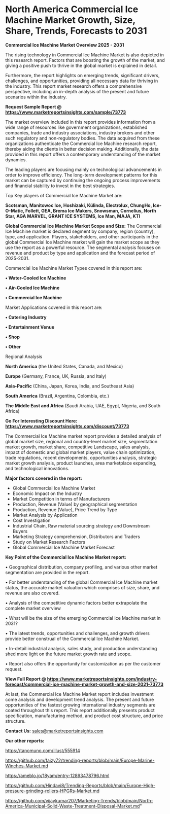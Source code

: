 # North America Commercial Ice Machine Market Growth, Size, Share, Trends, Forecasts to 2031

<Strong> Commercial Ice Machine Market Overview 2025 - 2031</strong>

The rising technology in Commercial Ice Machine Market is also depicted in this research report. Factors that are boosting the growth of the market, and giving a positive push to thrive in the global market is explained in detail.

Furthermore, the report highlights on emerging trends, significant drivers, challenges, and opportunities, providing all necessary data for thriving in the industry. This report market research offers a comprehensive perspective, including an in-depth analysis of the present and future scenarios within the industry.

<strong>Request Sample Report @ <a href=https://www.marketreportsinsights.com/sample/73773>https://www.marketreportsinsights.com/sample/73773</a></strong>

The market overview included in this report provides information from a wide range of resources like government organizations, established companies, trade and industry associations, industry brokers and other such regulatory and non-regulatory bodies. The data acquired from these organizations authenticate the Commercial Ice Machine research report, thereby aiding the clients in better decision making. Additionally, the data provided in this report offers a contemporary understanding of the market dynamics.

The leading players are focusing mainly on technological advancements in order to improve efficiency. The long-term development patterns for this market can be captured by continuing the ongoing process improvements and financial stability to invest in the best strategies.

Top Key players of Commercial Ice Machine Market are:

<strong>Scotsman, Manitowoc Ice, Hoshizaki, Külinda, Electrolux, ChungHo, Ice-O-Matic, Follett, GEA, Brema Ice Makers, Snowsman, Cornelius, North Star, AGA MARVEL, GRANT ICE SYSTEMS, Ice Man, MAJA, KTI</strong>

<strong><b>Global Commercial Ice Machine Market Scope and Size:</b></strong>
The Commercial Ice Machine market is declared segment by company, region (country), type, and application. Players, stakeholders, and other participants in the global Commercial Ice Machine market will gain the market scope as they use the report as a powerful resource. The segmental analysis focuses on revenue and product by type and application and the forecast period of 2025-2031.

Commercial Ice Machine Market Types covered in this report are:

<strong>• Water-Cooled Ice Machine

• Air-Cooled Ice Machine

• Commercial Ice Machine</strong>

Market Applications covered in this report are:

<strong>• Catering Industry

• Entertainment Venue

• Shop

• Other</strong> 

Regional Analysis

<strong>North America</strong> (the United States, Canada, and Mexico)

<strong>Europe</strong> (Germany, France, UK, Russia, and Italy)

<strong>Asia-Pacific</strong> (China, Japan, Korea, India, and Southeast Asia)

<strong>South America</strong> (Brazil, Argentina, Colombia, etc.)

<strong>The Middle East and Africa</strong> (Saudi Arabia, UAE, Egypt, Nigeria, and South Africa)

<strong>Go For Interesting Discount Here: <a href=https://www.marketreportsinsights.com/discount/73773>https://www.marketreportsinsights.com/discount/73773</a></strong>

The Commercial Ice Machine market report provides a detailed analysis of global market size, regional and country-level market size, segmentation market growth, market share, competitive Landscape, sales analysis, impact of domestic and global market players, value chain optimization, trade regulations, recent developments, opportunities analysis, strategic market growth analysis, product launches, area marketplace expanding, and technological innovations.

<strong><b>Major factors covered in the report:</b></strong>
<ul>
  <li>Global Commercial Ice Machine Market </li>
  <li>Economic Impact on the Industry</li>
  <li>Market Competition in terms of Manufacturers</li>
  <li>Production, Revenue (Value) by geographical segmentation</li>
  <li>Production, Revenue (Value), Price Trend by Type</li>
  <li>Market Analysis by Application</li>
  <li>Cost Investigation</li>
  <li>Industrial Chain, Raw material sourcing strategy and Downstream Buyers</li>
  <li>Marketing Strategy comprehension, Distributors and Traders</li>
  <li>Study on Market Research Factors</li>
  <li>Global Commercial Ice Machine Market Forecast</li>
</ul>

<strong><b>Key Point of the Commercial Ice Machine Market report:</b></strong>

• Geographical distribution, company profiling, and various other market segmentation are provided in the report.

• For better understanding of the global Commercial Ice Machine market status, the accurate market valuation which comprises of size, share, and revenue are also covered.

• Analysis of the competitive dynamic factors better extrapolate the complete market overview

• What will be the size of the emerging Commercial Ice Machine market in 2031?

• The latest trends, opportunities and challenges, and growth drivers provide better construal of the Commercial Ice Machine Market.

• In-detail industrial analysis, sales study, and production understanding shed more light on the future market growth rate and scope.

• Report also offers the opportunity for customization as per the customer request.

<strong><b>View Full Report @ <a href=https://www.marketreportsinsights.com/industry-forecast/commercial-ice-machine-market-growth-and-size-2021-73773>https://www.marketreportsinsights.com/industry-forecast/commercial-ice-machine-market-growth-and-size-2021-73773</a></b></strong>


At last, the Commercial Ice Machine Market report includes investment come analysis and development trend analysis. The present and future opportunities of the fastest growing international industry segments are coated throughout this report. This report additionally presents product specification, manufacturing method, and product cost structure, and price structure.

<strong>Contact Us:</strong>
sales@marketreportsinsights.com

<strong>Our other reports:</strong>

<a href=https://tanomuno.com/illust/555914>https://tanomuno.com/illust/555914</a>

<a href=https://github.com/faizy72/trending-reports/blob/main/Europe-Marine-Winches-Market.md>https://github.com/faizy72/trending-reports/blob/main/Europe-Marine-Winches-Market.md</a>

<a href=https://ameblo.jp/18yam/entry-12893478796.html>https://ameblo.jp/18yam/entry-12893478796.html</a>

<a href=https://github.com/Hindavi8/Trending-Reports/blob/main/Europe-High-pressure-grinding-rollers-HPGRs-Market.md>https://github.com/Hindavi8/Trending-Reports/blob/main/Europe-High-pressure-grinding-rollers-HPGRs-Market.md</a>

<a href=https://github.com/vijaykumar207/Marketing-Trends/blob/main/North-America-Municipal-Solid-Waste-Treatment-Disposal-Market.md>https://github.com/vijaykumar207/Marketing-Trends/blob/main/North-America-Municipal-Solid-Waste-Treatment-Disposal-Market.md</a>"

